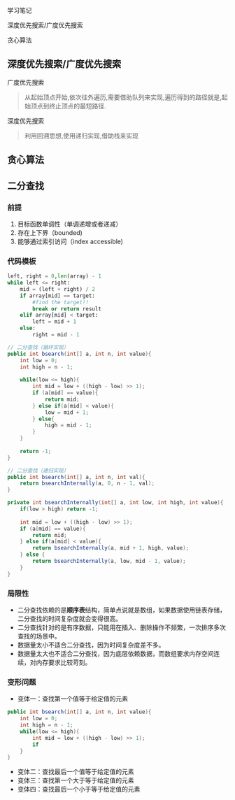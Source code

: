 学习笔记



深度优先搜索/广度优先搜索



贪心算法



## 深度优先搜索/广度优先搜索

广度优先搜索

> 从起始顶点开始,依次往外遍历,需要借助队列来实现,遍历得到的路径就是,起始顶点到终止顶点的最短路径.

深度优先搜索

> 利用回溯思想,使用递归实现,借助栈来实现

## 贪心算法



## 二分查找

### 前提

1. 目标函数单调性（单调递增或者递减）
2. 存在上下界（bounded)
3. 能够通过索引访问（index accessible)

### 代码模板

```python
left, right = 0,len(array) - 1
while left <= right:
    mid = (left + right) / 2
    if array[mid] == target:
        #find the target!!
        break or return result
    elif array[mid] < target:
        left = mid + 1
	else:
        right = mid - 1
```



```java
// 二分查找（循环实现）
public int bsearch(int[] a, int n, int value){
	int low = 0;
	int high = n - 1;
	
	while(low <= high){
		int mid = low + ((high - low) >> 1);
		if (a[mid] == value){
			return mid;
		} else if(a[mid] < value){
			low = mid + 1;
		} else{
			high = mid - 1;
		}
	}
	
	return -1;
}

// 二分查找（递归实现）
public int bsearch(int[] a, int n, int val){
	return bsearchInternally(a, 0, n - 1, val);
}

private int bsearchInternally(int[] a, int low, int high, int value){
    if(low > high) return -1;
    
    int mid = low + ((high - low) >> 1);
    if (a[mid] == value){
        return mid;
    } else if(a[mid] < value){
        return bsearchInternally(a, mid + 1, high, value);
    } else {
        return bsearchInternally(a, low, mid - 1, value);
    }
}
```

### 局限性

- 二分查找依赖的是**顺序表**结构，简单点说就是数组，如果数据使用链表存储，二分查找的时间复杂度就会变得很高。
- 二分查找针对的是有序数据，只能用在插入、删除操作不频繁，一次排序多次查找的场景中。
- 数据量太小不适合二分查找，因为时间复杂度差不多。
- 数据量太大也不适合二分查找，因为底层依赖数据，而数组要求内存空间连续，对内存要求比较苛刻。

### 变形问题

- 变体一：查找第一个值等于给定值的元素

```java
public int bsearch(int[] a, int n, int value){
    int low = 0;
    int high = n - 1;
    while(low <= high){
        int mid = low + ((high - low) >> 1);
        if
    }
}
```



- 变体二：查找最后一个值等于给定值的元素
- 变体三：查找第一个大于等于给定值的元素
- 变体四：查找最后一个小于等于给定值的元素